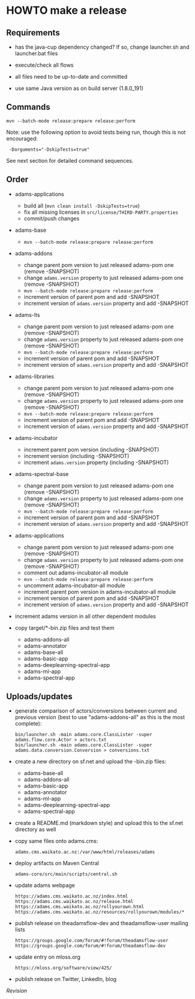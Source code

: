 HOWTO make a release
====================

Requirements
------------
  
* has the java-cup dependency changed? If so, change launcher.sh and
  launcher.bat files

* execute/check all flows

* all files need to be up-to-date and committed

* use same Java version as on build server (1.8.0_191)


Commands
--------

```
mvn --batch-mode release:prepare release:perform
```

Note: use the following option to avoid tests being run, though this is not encouraged:

```
 -Darguments="-DskipTests=true"
```

See next section for detailed command sequences.


Order
-----

* adams-applications

  * build all (`mvn clean install -DskipTests=true`)
  * fix all missing licenses in `src/license/THIRD-PARTY.properties`
  * commit/push changes

* adams-base

  * `mvn --batch-mode release:prepare release:perform`

* adams-addons
  
  * change parent pom version to just released adams-pom one (remove -SNAPSHOT)
  * change `adams.version` property to just released adams-pom one (remove -SNAPSHOT)
  * `mvn --batch-mode release:prepare release:perform`
  * increment version of parent pom and add -SNAPSHOT
  * increment version of `adams.version` property and add -SNAPSHOT

* adams-lts
  
  * change parent pom version to just released adams-pom one (remove -SNAPSHOT)
  * change `adams.version` property to just released adams-pom one (remove -SNAPSHOT)
  * `mvn --batch-mode release:prepare release:perform`
  * increment version of parent pom and add -SNAPSHOT
  * increment version of `adams.version` property and add -SNAPSHOT

* adams-libraries
  
  * change parent pom version to just released adams-pom one (remove -SNAPSHOT)
  * change `adams.version` property to just released adams-pom one (remove -SNAPSHOT)
  * `mvn --batch-mode release:prepare release:perform`
  * increment version of parent pom and add -SNAPSHOT
  * increment version of `adams.version` property and add -SNAPSHOT

* adams-incubator

  * increment parent pom version (including -SNAPSHOT)
  * increment version (including -SNAPSHOT)
  * increment `adams.version` property (including -SNAPSHOT)

* adams-spectral-base
  
  * change parent pom version to just released adams-pom one (remove -SNAPSHOT)
  * change `adams.version` property to just released adams-pom one (remove -SNAPSHOT)
  * `mvn --batch-mode release:prepare release:perform`
  * increment version of parent pom and add -SNAPSHOT
  * increment version of `adams.version` property and add -SNAPSHOT

* adams-applications
  
  * change parent pom version to just released adams-pom one (remove -SNAPSHOT)
  * change `adams.version` property to just released adams-pom one (remove -SNAPSHOT)
  * comment out adams-incubator-all module
  * `mvn --batch-mode release:prepare release:perform`
  * uncomment adams-incubator-all module
  * increment parent pom version in adams-incubator-all module
  * increment version of parent pom and add -SNAPSHOT
  * increment version of `adams.version` property and add -SNAPSHOT

* increment adams version in all other dependent modules

* copy target/*-bin.zip files and test them

  * adams-addons-all
  * adams-annotator
  * adams-base-all
  * adams-basic-app
  * adams-deeplearning-spectral-app
  * adams-ml-app
  * adams-spectral-app


Uploads/updates
---------------
  
* generate comparison of actors/conversions between current and previous
  version (best to use "adams-addons-all" as this is the most complete):
    
  ```
  bin/launcher.sh -main adams.core.ClassLister -super adams.flow.core.Actor > actors.txt
  bin/launcher.sh -main adams.core.ClassLister -super adams.data.conversion.Conversion > conversions.txt
  ```

* create a new directory on sf.net and upload the -bin.zip files:

  * adams-base-all
  * adams-addons-all
  * adams-basic-app
  * adams-annotator
  * adams-ml-app
  * adams-deeplearning-spectral-app
  * adams-spectral-app

* create a README.md (markdown style) and upload this to the sf.net directory
  as well
    
* copy same files onto adams.cms:

  ```
  adams.cms.waikato.ac.nz:/var/www/html/releases/adams
  ```

* deploy artifacts on Maven Central

  ```
  adams-core/src/main/scripts/central.sh  
  ```

* update adams webpage

  ```
  https://adams.cms.waikato.ac.nz/index.html
  https://adams.cms.waikato.ac.nz/release.html
  https://adams.cms.waikato.ac.nz/rollyourown.html
  https://adams.cms.waikato.ac.nz/resources/rollyourown/modules/*
  ```

* publish release on theadamsflow-dev and theadamsflow-user mailing lists

  ```
  https://groups.google.com/forum/#!forum/theadamsflow-user
  https://groups.google.com/forum/#!forum/theadamsflow-dev
  ```

* update entry on mloss.org

  ```
  https://mloss.org/software/view/425/
  ```

* publish release on Twitter, LinkedIn, blog


$Revision$
